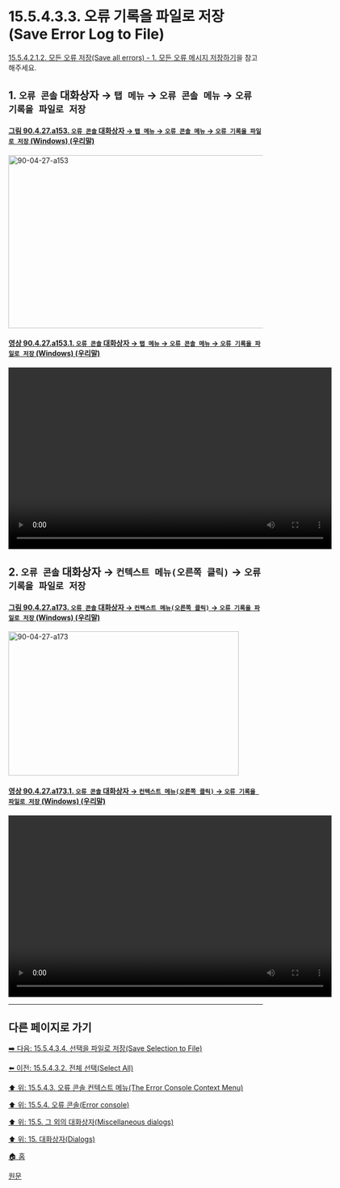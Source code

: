# 15.5.4.3.3. 오류 기록을 파일로 저장(Save Error Log to File)
[15.5.4.2.1.2. 모든 오류 저장(Save all errors) - 1. 모든 오류 메시지 저장하기](./15-05-04-02-01-01-clear_errors.md#15-05-04-02-01-01-s1)을 참고해주세요.

<a id="15-05-04-03-03-s1"></a>

## 1. `오류 콘솔` 대화상자 → `탭 메뉴` → `오류 콘솔 메뉴` → `오류 기록을 파일로 저장`

<a id="90-04-27-a153"></a>

#### [그림 90.4.27.a153. `오류 콘솔` 대화상자 → `탭 메뉴` → `오류 콘솔 메뉴` → `오류 기록을 파일로 저장` (Windows) (우리말)](./90-04-0027-error_console.md#90-04-27-a153)
<img width="852" height="343" alt="90-04-27-a153" src="https://github.com/user-attachments/assets/5ed857ff-e265-40fe-afcf-f8e634330847" />

<a id="90-04-27-a153-01"></a>

#### [영상 90.4.27.a153.1. `오류 콘솔` 대화상자 → `탭 메뉴` → `오류 콘솔 메뉴` → `오류 기록을 파일로 저장` (Windows) (우리말)](./90-04-0027-error_console.md#90-04-27-a153-01)
<video controls="controls" width="640" height="360" src="https://github.com/user-attachments/assets/9181aaac-2c8a-4215-a524-daf17eaa0827"></video>

<a id="15-05-04-03-03-s2"></a>

## 2. `오류 콘솔` 대화상자 → `컨텍스트 메뉴(오른쪽 클릭)` → `오류 기록을 파일로 저장`

<a id="90-04-27-a173"></a>

#### [그림 90.4.27.a173. `오류 콘솔` 대화상자 → `컨텍스트 메뉴(오른쪽 클릭)` → `오류 기록을 파일로 저장` (Windows) (우리말)](./90-04-0027-error_console.md#90-04-27-a173)
<img width="456" height="286" alt="90-04-27-a173" src="https://github.com/user-attachments/assets/92210c2a-ab9d-465f-9387-50107a17cf67" />

<a id="90-04-27-a173-01"></a>

#### [영상 90.4.27.a173.1. `오류 콘솔` 대화상자 → `컨텍스트 메뉴(오른쪽 클릭)` → `오류 기록을 파일로 저장` (Windows) (우리말)](./90-04-0027-error_console.md#90-04-27-a173-01)
<video controls="controls" width="640" height="360" src="https://github.com/user-attachments/assets/ad2d4b41-b82f-4d69-a9f8-0cfd70819bca"></video>

***

## 다른 페이지로 가기

[➡️ 다음: 15.5.4.3.4. 선택을 파일로 저장(Save Selection to File)](./15-05-04-03-04-save_selection_to_file.md)

[⬅️ 이전: 15.5.4.3.2. 전체 선택(Select All)](./15-05-04-03-02-select_all.md)

[⬆️ 위: 15.5.4.3. 오류 콘솔 컨텍스트 메뉴(The Error Console Context Menu)](./15-05-04-03-00-the_error_console_context_menu.md)

[⬆️ 위: 15.5.4. 오류 콘솔(Error console)](./15-05-04-00-error-console.md)

[⬆️ 위: 15.5. 그 외의 대화상자(Miscellaneous dialogs)](./15-05-00-miscellaneous-dialogs.md)

[⬆️ 위: 15. 대화상자(Dialogs)](./15-00-dialogs.md)

[🏠 홈](./00-home.md)

[원문](https://docs.gimp.org/2.10/ko/gimp-errors-dialog.html#idm21769)